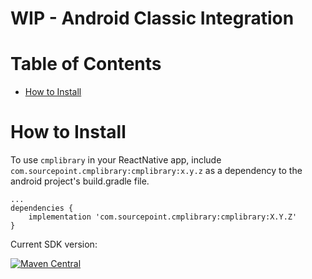 # WIP - Android Classic Integration

# Table of Contents
- [How to Install](#how-to-install)

# How to Install
To use `cmplibrary` in your ReactNative app, include `com.sourcepoint.cmplibrary:cmplibrary:x.y.z` as a dependency to the android project's build.gradle file.

```
...
dependencies {
    implementation 'com.sourcepoint.cmplibrary:cmplibrary:X.Y.Z'
}
```

Current SDK version:

[![Maven Central](https://img.shields.io/maven-central/v/com.sourcepoint.cmplibrary/cmplibrary)](https://search.maven.org/search?q=g:com.sourcepoint.cmplibrary)
